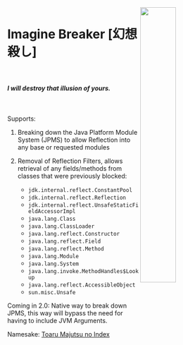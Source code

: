 <img style="float: right;" src="https://i.imgur.com/rimNwts.png" width="40%" height="40%">

# Imagine Breaker [幻想殺し]

<br>

#### *I will destroy that illusion of yours.*

<br>
<br>
Supports:

1. Breaking down the Java Platform Module System (JPMS) to allow Reflection into any base or requested modules
2. Removal of Reflection Filters, allows retrieval of any fields/methods from classes that were previously blocked:

   - `jdk.internal.reflect.ConstantPool`
   - `jdk.internal.reflect.Reflection`
   - `jdk.internal.reflect.UnsafeStaticFieldAccessorImpl`
   - `java.lang.Class`
   - `java.lang.ClassLoader`
   - `java.lang.reflect.Constructor`
   - `java.lang.reflect.Field`
   - `java.lang.reflect.Method`
   - `java.lang.Module`
   - `java.lang.System`
   - `java.lang.invoke.MethodHandles$Lookup`
   - `java.lang.reflect.AccessibleObject`
   - `sun.misc.Unsafe`


Coming in 2.0: Native way to break down JPMS, this way will bypass the need for having to include JVM Arguments.

Namesake: [Toaru Majutsu no Index](https://en.wikipedia.org/wiki/A_Certain_Magical_Index)